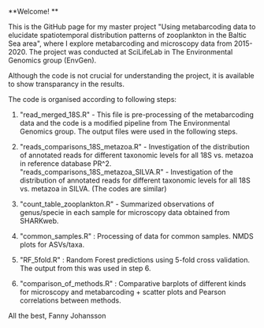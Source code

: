 **Welcome! **

This is the GitHub page for my master project "Using metabarcoding data to elucidate spatiotemporal distribution
patterns of zooplankton in the Baltic Sea area", where I explore metabarcoding and microscopy data from 2015-2020.
The project was conducted at SciLifeLab in The Environmental Genomics group (EnvGen). 

Although the code is not crucial for understanding the project, it is available to show transparancy in the results. 

The code is organised according to following steps:

1. "read_merged_18S.R" - This file is pre-processing of the metabarcoding data and the code is a modified pipeline from
   The Environmental Genomics group. The output files were used in the following steps. 

2. "reads_comparisons_18S_metazoa.R" - Investigation of the distribution of annotated reads for different taxonomic levels for all 18S vs. metazoa in reference database PR^2.
   "reads_comparisons_18S_metazoa_SILVA.R" - Investigation of the distribution of annotated reads for different taxonomic levels for all 18S vs. metazoa in SILVA.
   (The codes are similar)

3. "count_table_zooplankton.R" - Summarized observations of genus/specie in each sample for microscopy data obtained from SHARKweb. 

4. "common_samples.R" : Processing of data for common samples. NMDS plots for ASVs/taxa.

5. "RF_5fold.R" : Random Forest predictions using 5-fold cross validation. The output from this was used in step 6. 

6. "comparison_of_methods.R" : Comparative barplots of different kinds for microscopy and metabarcoding + scatter plots and Pearson correlations between methods. 


All the best,
Fanny Johansson
